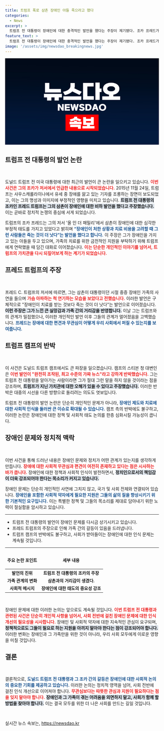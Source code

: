 ```yaml
---
title: 트럼프 폭로 삼촌 장애인 아들 죽으라고 했다
categories:
  - News
excerpt: >
  트럼프 전 대통령이 장애인에 대한 충격적인 발언을 했다는 주장이 제기됐다. 조카 프레드가 고백한 내용에 트럼프 캠프는 가짜 뉴스라며 강력 반발. 진실은 어디에?
feature_text: >
  트럼프 전 대통령이 장애인에 대한 충격적인 발언을 했다는 주장이 제기됐다. 조카 프레드가 고백한 내용에 트럼프 캠프는 가짜 뉴스라며 강력 반발. 진실은 어디에?
image: '/assets/img/newsdao_breakingnews.jpg'
---
```


<p><img src="/assets/img/newsdao_breakingnews.jpg" alt="flaretime 속보" /></p>

<h2 data-ke-size="size26">트럼프 전 대통령의 발언 논란</h2>

<p data-ke-size="size16">&nbsp;</p>

<p>도널드 트럼프 전 미국 대통령에 대한 최근의 발언이 큰 논란을 일으키고 있습니다. <b><span style="color: #ee2323;">이번 사건은 그의 조카가 저서에서 언급한 내용으로 시작되었습니다.</span></b> 2015년 11월 24일, 트럼프는 사우스캐롤라이나에서 유세 중 장애를 앓고 있는 기자를 조롱하는 장면이 보도되었고, 이는 그의 명성과 이미지에 부정적인 영향을 미치고 있습니다. <b><span style="background-color: #21538527;">트럼프 전 대통령의 조카인 프레드 트럼프는 그의 삼촌이 장애인에 대한 비하 발언을 했다고 주장했습니다.</span></b> 이는 곧바로 정치적 논쟁의 중심에 서게 되었습니다.</p>

<p>트럼프의 조카 프레드는 그의 저서 '올 인 더 패밀리'에서 삼촌이 장애인에 대한 심각한 부정적 태도를 가지고 있었다고 밝히며 <b><span style="color: #1a5490;">“장애인이 처한 상황과 치료 비용을 고려할 때 그런 사람들은 죽는 것이 더 낫다”는 발언을 했다고 합니다.</span></b> 이 주장은 그가 장애인을 가지고 있는 아들을 두고 있으며, 가족의 치료를 위한 금전적인 지원을 부탁하기 위해 트럼프에게 연락했을 때 담긴 대화로 이어졌습니다. <b><span style="color: #ee2323;">이는 단순한 개인적인 이야기를 넘어서, 트럼프의 가치관을 다시 되짚어보게 하는 계기가 되었습니다.</span></b></p>

<h2 data-ke-size="size26">프레드 트럼프의 주장</h2>

<p data-ke-size="size16">&nbsp;</p>

<p>프레드 C. 트럼프의 저서에 따르면, 그는 삼촌이 대통령이던 시절 중증 장애인 가족의 사연을 들으며 <b><span style="color: #ee2323;">가슴 아파하는 척 연기하는 모습을 보았다고 전했습니다.</span></b> 이러한 발언은 구체적으로 "장애인이 치료를 받는 것보다 죽는 것이 더 낫다"는 발언으로 이어졌습니다. <b><span style="background-color: #21538527;">이런 주장은 그가 느낀 큰 실망감과 가족 간의 거리감을 반영합니다.</span></b> 이날 그는 트럼프와의 관계가 밀접했으나, 이러한 개인적인 발언 이후 그들의 관계가 멀어졌음을 고백했습니다. <b><span style="color: #1a5490;">프레드는 장애에 대한 편견과 무관심이 어떻게 우리 사회에서 퍼질 수 있는지를 보여줍니다.</span></b></p>

<h2 data-ke-size="size26">트럼프 캠프의 반박</h2>

<p data-ke-size="size16">&nbsp;</p>

<p>이 사건은 도널드 트럼프 캠프에서도 큰 파장을 일으켰습니다. 캠프의 스티븐 청 대변인은 <b><span style="color: #ee2323;">이번 발언이 "완전히 조작된, 최고 수준의 가짜 뉴스"라고 강하게 반박했습니다.</span></b> 그는 트럼프 전 대통령을 알아가는 사람이라면 그가 절대 그런 말을 하지 않을 것이라는 점을 강조하며, <b><span style="background-color: #21538527;">트럼프가 지닌 가치관에 대한 오해가 있을 수 있다고 주장했습니다.</span></b> 이러한 반박은 대중의 시선을 다른 방향으로 돌리려는 의도도 엿보입니다.</p>

<p>트럼프 전 대통령의 발언 논란은 단순히 개인적인 문제가 아니라, <b><span style="color: #1a5490;">장애인 제도와 치료에 대한 사회적 인식을 둘러싼 큰 이슈로 확대될 수 있습니다.</span></b> 캠프 측의 반박에도 불구하고, 이러한 논란은 장애인에 대한 정책 및 사회적 태도 논의를 한층 심화시킬 가능성이 큽니다.</p>

<h2 data-ke-size="size26">장애인 문제와 정치적 맥락</h2>

<p data-ke-size="size16">&nbsp;</p>

<p>이번 사건을 통해 드러난 내용은 장애인 문제와 정치가 어떤 관계가 있는지를 생각하게 만듭니다. <b><span style="color: #ee2323;">장애에 대한 사회적 무관심과 편견이 여전히 존재하고 있다는 점은 시사하는 바가 큽니다.</span></b> 장애인에 대한 정책과 사회적 인식이 발전하면서, <b><span style="background-color: #21538527;">정치인으로서의 책임감이 더욱 강조되어야 한다는 목소리가 커지고 있습니다.</span></b></p>

<p>장애인 문제는 단순히 개인적인 사연에 그치지 않고, 국가 및 사회 전체와 연결되어 있습니다. <b><span style="color: #1a5490;">장애인을 포함한 사회적 약자에게 필요한 지원은 그들의 삶의 질을 향상시키기 위한 기본적인 요구입니다.</span></b> 이는 특별한 정책 및 그들의 목소리를 제대로 담아내기 위한 노력이 절실함을 암시하고 있습니다.</p>

<hr />

<ul>
  <li>트럼프 전 대통령의 발언이 장애인 문제를 다시금 상기시키고 있습니다.</li>
  <li>프레드 트럼프의 주장으로 인해 가족 간의 갈등이 있음을 드러냅니다.</li>
  <li>트럼프 캠프의 반박에도 불구하고, 사회가 받아들이는 장애인에 대한 인식 문제는 계속될 것입니다.</li>
</ul>

<hr />

<table style="width: 100%;">
  <thead>
    <tr>
      <td style="text-align: center; height: 50px;"><b>주요 논란 포인트</b></td>
      <td style="text-align: center; height: 50px;"><b>세부 내용</b></td>
    </tr>
  </thead>
  <tbody>
    <tr>
      <td style="text-align: center; height: 17px;"><b>발언의 진위</b></td>
      <td style="text-align: center; height: 17px;"><b>트럼프 전 대통령의 조카의 주장</b></td>
    </tr>
    <tr>
      <td style="text-align: center; height: 17px;"><b>가족 관계의 변화</b></td>
      <td style="text-align: center; height: 17px;"><b>삼촌과의 거리감이 생겼다.</b></td>
    </tr>
    <tr>
      <td style="text-align: center; height: 17px;"><b>사회적 메시지</b></td>
      <td style="text-align: center; height: 17px;"><b>장애인에 대한 태도의 중요성 강조</b></td>
    </tr>
  </tbody>
</table>

<p data-ke-size="size16">&nbsp;</p> 

<p>장애인 문제에 대한 이러한 논의는 앞으로도 계속될 것입니다. <b><span style="color: #ee2323;">이번 트럼프 전 대통령과 관련된 사건은 단순히 개인적 사항을 넘어서, 사회 전반에 걸친 장애인 문제에 대한 인식 개선의 필요성을 시사합니다.</span></b> 장애인 및 사회적 약자에 대한 지속적인 관심이 요구되며, <b><span style="background-color: #21538527;">정책적으로도 그들이 필요로 하는 지원을 아끼지 말아야 한다는 점이 강조되어야 합니다.</span></b> 이러한 변화는 장애인과 그 가족만을 위한 것이 아니라, 우리 사회 모두에게 이로운 영향을 미칠 것입니다. </p>

<h2 data-ke-size="size26">결론</h2>

<p data-ke-size="size16">&nbsp;</p>

<p>결론적으로, <b><span style="color: #1a5490;">도널드 트럼프 전 대통령과 그 조카 간의 갈등은 장애인에 대한 사회적 논의의 중요한 기회를 제공하고 있습니다.</span></b> 이러한 논의는 정치적 영역을 넘어, 사회 전반에 걸친 인식 개선으로 이어져야 합니다. <b><span style="color: #ee2323;">무관심보다는 따뜻한 관심과 지원이 필요하다는 점을 잊지 말아야 합니다.</span></b> <b><span style="background-color: #21538527;">장애인과 그 가족이 겪는 어려움을 외면하지 말고, 사회가 함께 할 방법을 찾아야 합니다.</span></b>  이는 결국 모두를 위한 더 나은 사회를 만드는 길일 것입니다. </p>

<p data-ke-size="size16">&nbsp;</p> 
실시간 뉴스 속보는, <a href="https://newsdao.kr" rel="dofollow">https://newsdao.kr</a>


